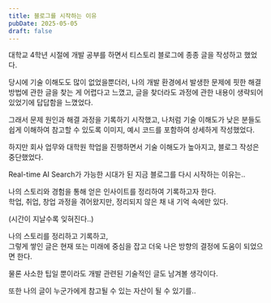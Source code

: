 ```yaml
---
title: 블로그를 시작하는 이유
pubDate: 2025-05-05
draft: false
---
```


대학교 4학년 시절에 개발 공부를 하면서 티스토리 블로그에 종종 글을 작성하고 했었다.   

당시에 기술 이해도도 많이 없었을뿐더러, 나의 개발 환경에서 발생한 문제에 핏한 해결 방법에 관한 글을 찾는 게 어렵다고 느꼈고, 글을 찾더라도 과정에 관한 내용이 생략되어 있었기에 답답함을 느꼈었다.

그래서 문제 원인과 해결 과정을 기록하기 시작했고, 나처럼 기술 이해도가 낮은 분들도 쉽게 이해하여 참고할 수 있도록 이미지, 예시 코드를 포함하여 상세하게 작성했었다.

하지만 회사 업무와 대학원 학업을 진행하면서 기술 이해도가 높아지고, 블로그 작성은 중단했었다.

Real-time AI Search가 가능한 시대가 된 지금 블로그를 다시 시작하는 이유는..

나의 스토리와 경험을 통해 얻은 인사이트를 정리하여 기록하고자 한다.   
학업, 취업, 창업 과정을 겪어왔지만, 정리되지 않은 채 내 기억 속에만 있다.

(시간이 지날수록 잊혀진다..)

나의 스토리를 정리하고 기록하고,   
그렇게 쌓인 글은 현재 또는 미래에 중심을 잡고 더욱 나은 방향의 결정에 도움이 되었으면 한다.   

물론 사소한 팁일 뿐이라도 개발 관련된 기술적인 글도 남겨볼 생각이다.

또한 나의 글이 누군가에게 참고될 수 있는 자산이 될 수 있기를..